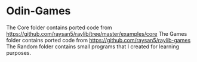 # Odin-Games

The Core folder contains ported code from https://github.com/raysan5/raylib/tree/master/examples/core
The Games folder contains ported code from https://github.com/raysan5/raylib-games
The Random folder contains small programs that I created for learning purposes.
